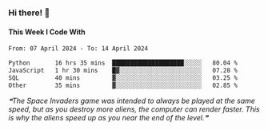 ### Hi there! 👋

#### This Week I Code With
<!--START_SECTION:waka-->

```txt
From: 07 April 2024 - To: 14 April 2024

Python       16 hrs 35 mins  ████████████████████░░░░░   80.04 %
JavaScript   1 hr 30 mins    █▓░░░░░░░░░░░░░░░░░░░░░░░   07.28 %
SQL          40 mins         ▓░░░░░░░░░░░░░░░░░░░░░░░░   03.25 %
Other        35 mins         ▓░░░░░░░░░░░░░░░░░░░░░░░░   02.85 %
```

<!--END_SECTION:waka-->

<!--STARTS_HERE_QUOTE_README-->
<i>❝The Space Invaders game was intended to always be played at the same speed, but as you destroy more aliens, the computer can render faster. This is why the aliens speed up as you near the end of the level.❞</i>
<!--ENDS_HERE_QUOTE_README-->
